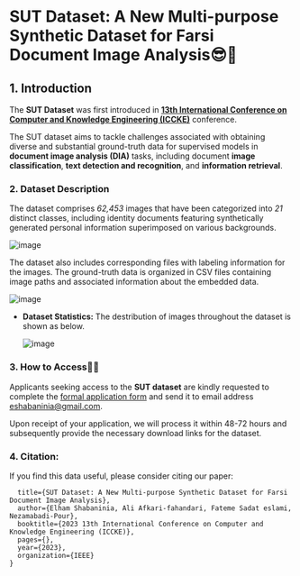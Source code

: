 # SUT Dataset: A New Multi-purpose Synthetic Dataset for Farsi Document Image Analysis:sunglasses::rocket:
## 1. Introduction
The **SUT Dataset** was first introduced in **[13th International Conference on Computer and Knowledge Engineering (ICCKE)](https://iccke.um.ac.ir/2023)** conference. 

The SUT dataset aims to tackle challenges associated with obtaining diverse and substantial ground-truth data for supervised models in **document image analysis (DIA)** tasks, including document **image classification**, **text detection and recognition**, and **information retrieval**.

### 2. Dataset Description
The dataset comprises *62,453* images that have been categorized into *21* distinct classes, including identity documents featuring synthetically generated personal information superimposed on various backgrounds.

![image](https://github.com/aliiafkari/SUT_Dataset/assets/129840755/2b28a446-8aaf-4d12-a61e-a9845ce21ab9)

The dataset also includes corresponding files with labeling information for the images. The ground-truth data is organized in CSV files containing image paths and associated information about the embedded data.

![image](https://github.com/aliiafkari/SUT_Dataset/assets/129840755/799148ac-eaef-49cf-a4ca-fb9dbfb56dc4)

* **Dataset Statistics:** The destribution of images throughout the dataset is shown as below.
  
  ![image](https://github.com/aliiafkari/SUT_Dataset/assets/129840755/f5391430-813b-4ec3-9284-5ddacc2b5d52)
### 3. How to Access🤔💥
Applicants seeking access to the **SUT dataset** are kindly requested to complete the [formal application form](https://docs.google.com/document/d/1eybudPvbFttUSa4KNlnxJ776xe_WS93O/edit?usp=sharing&ouid=110575191403097712789&rtpof=true&sd=true) and send it to email address eshabaninia@gmail.com. 

Upon receipt of your application, we will process it within 48-72 hours and subsequently provide the necessary download links for the dataset.

### 4. Citation: 
If you find this data useful, please consider citing our paper:
```
  title={SUT Dataset: A New Multi-purpose Synthetic Dataset for Farsi Document Image Analysis},
  author={Elham Shabaninia, Ali Afkari-fahandari, Fateme Sadat eslami, Nezamabadi-Pour},
  booktitle={2023 13th International Conference on Computer and Knowledge Engineering (ICCKE)},
  pages={},
  year={2023},
  organization={IEEE}
}
```
